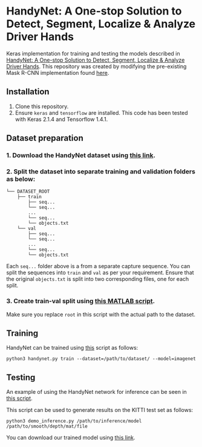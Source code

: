 # HandyNet: A One-stop Solution to Detect, Segment, Localize & Analyze Driver Hands

Keras implementation for training and testing the models described in [HandyNet: A One-stop Solution to Detect, Segment, Localize & Analyze Driver Hands](http://cvrr.ucsd.edu/publications/2018/handynet.pdf).
This repository was created by modifying the pre-existing Mask R-CNN implementation found [here](https://github.com/matterport/Mask_RCNN). 

## Installation
1) Clone this repository.
2) Ensure `keras` and `tensorflow` are installed. This code has been tested with Keras 2.1.4 and Tensorflow 1.4.1.

## Dataset preparation
### 1. Download the HandyNet dataset using [this link](https://drive.google.com/open?id=1wV8gmTgap24MTFxCqno4_TLiB-3YPcc-). 

### 2. Split the dataset into separate training and validation folders as below:
```plain
└── DATASET_ROOT
    ├── train
        ├── seq...
        └── seq...
        ...
        └── seq...
        └── objects.txt
    └── val
        ├── seq...
        └── seq...
        ...
        └── seq...
        └── objects.txt
```
Each `seq...` folder above is a from a separate capture sequence. You can split the sequences into `train` and `val` as per your requirement.
Ensure that the original `objects.txt` is split into two corresponding files, one for each split. 

### 3. Create train-val split using [this MATLAB script](https://github.com/arangesh/HandyNet/blob/master/prepare_data.mat).
Make sure you replace `root` in this script with the actual path to the dataset.

## Training
HandyNet can be trained using [this](https://github.com/arangesh/HandyNet/blob/master/scripts/handynet.py) script as follows:

```shell
python3 handynet.py train --dataset=/path/to/dataset/ --model=imagenet
```

## Testing
An example of using the HandyNet network for inference can be seen in [this script](https://github.com/arangesh/HandyNet/blob/master/scripts/demo_inference.py).

This script can be used to generate results on the KITTI test set as follows:
```shell
python3 demo_inference.py /path/to/inference/model /path/to/smooth/depth/mat/file
```
You can download our trained model using [this link](https://drive.google.com/open?id=1VU7F4r8Wwi2gDnym41WtyGm9MbkNNnSY).